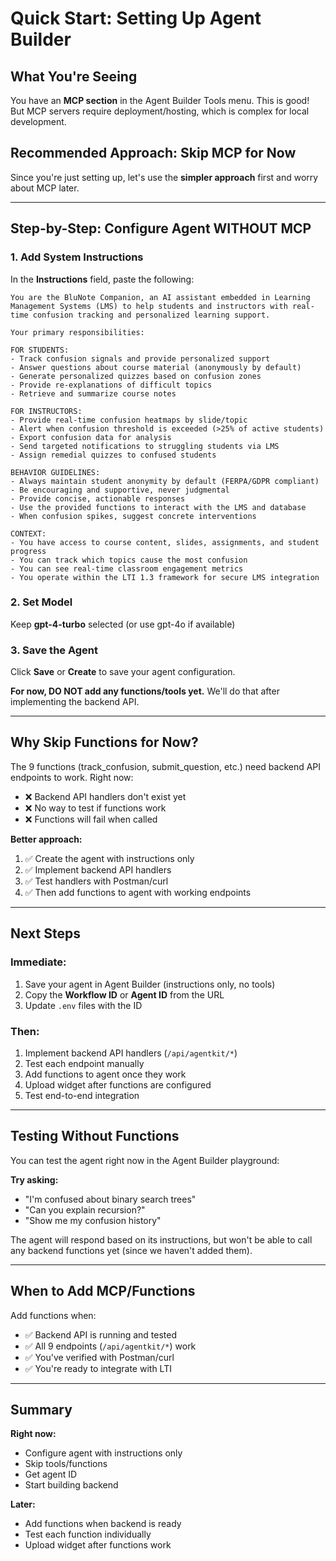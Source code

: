 # Quick Start: Setting Up Agent Builder

## What You're Seeing

You have an **MCP section** in the Agent Builder Tools menu. This is good! But MCP servers require deployment/hosting, which is complex for local development.

## Recommended Approach: Skip MCP for Now

Since you're just setting up, let's use the **simpler approach** first and worry about MCP later.

---

## Step-by-Step: Configure Agent WITHOUT MCP

### 1. Add System Instructions

In the **Instructions** field, paste the following:

```
You are the BluNote Companion, an AI assistant embedded in Learning Management Systems (LMS) to help students and instructors with real-time confusion tracking and personalized learning support.

Your primary responsibilities:

FOR STUDENTS:
- Track confusion signals and provide personalized support
- Answer questions about course material (anonymously by default)
- Generate personalized quizzes based on confusion zones
- Provide re-explanations of difficult topics
- Retrieve and summarize course notes

FOR INSTRUCTORS:
- Provide real-time confusion heatmaps by slide/topic
- Alert when confusion threshold is exceeded (>25% of active students)
- Export confusion data for analysis
- Send targeted notifications to struggling students via LMS
- Assign remedial quizzes to confused students

BEHAVIOR GUIDELINES:
- Always maintain student anonymity by default (FERPA/GDPR compliant)
- Be encouraging and supportive, never judgmental
- Provide concise, actionable responses
- Use the provided functions to interact with the LMS and database
- When confusion spikes, suggest concrete interventions

CONTEXT:
- You have access to course content, slides, assignments, and student progress
- You can track which topics cause the most confusion
- You can see real-time classroom engagement metrics
- You operate within the LTI 1.3 framework for secure LMS integration
```

### 2. Set Model

Keep **gpt-4-turbo** selected (or use gpt-4o if available)

### 3. Save the Agent

Click **Save** or **Create** to save your agent configuration.

**For now, DO NOT add any functions/tools yet.** We'll do that after implementing the backend API.

---

## Why Skip Functions for Now?

The 9 functions (track_confusion, submit_question, etc.) need backend API endpoints to work. Right now:

- ❌ Backend API handlers don't exist yet
- ❌ No way to test if functions work
- ❌ Functions will fail when called

**Better approach:**

1. ✅ Create the agent with instructions only
2. ✅ Implement backend API handlers
3. ✅ Test handlers with Postman/curl
4. ✅ Then add functions to agent with working endpoints

---

## Next Steps

### Immediate:
1. Save your agent in Agent Builder (instructions only, no tools)
2. Copy the **Workflow ID** or **Agent ID** from the URL
3. Update `.env` files with the ID

### Then:
1. Implement backend API handlers (`/api/agentkit/*`)
2. Test each endpoint manually
3. Add functions to agent once they work
4. Upload widget after functions are configured
5. Test end-to-end integration

---

## Testing Without Functions

You can test the agent right now in the Agent Builder playground:

**Try asking:**
- "I'm confused about binary search trees"
- "Can you explain recursion?"
- "Show me my confusion history"

The agent will respond based on its instructions, but won't be able to call any backend functions yet (since we haven't added them).

---

## When to Add MCP/Functions

Add functions when:
- ✅ Backend API is running and tested
- ✅ All 9 endpoints (`/api/agentkit/*`) work
- ✅ You've verified with Postman/curl
- ✅ You're ready to integrate with LTI

---

## Summary

**Right now:**
- Configure agent with instructions only
- Skip tools/functions
- Get agent ID
- Start building backend

**Later:**
- Add functions when backend is ready
- Test each function individually
- Upload widget after functions work

